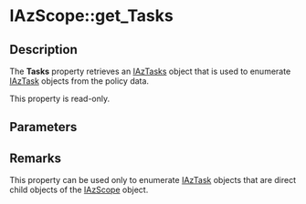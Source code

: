 # IAzScope::get_Tasks

## Description

The **Tasks** property retrieves an [IAzTasks](https://learn.microsoft.com/windows/desktop/api/azroles/nn-azroles-iaztasks) object that is used to enumerate [IAzTask](https://learn.microsoft.com/windows/desktop/api/azroles/nn-azroles-iaztask) objects from the policy data.

This property is read-only.

## Parameters

## Remarks

This property can be used only to enumerate [IAzTask](https://learn.microsoft.com/windows/desktop/api/azroles/nn-azroles-iaztask) objects that are direct child objects of the [IAzScope](https://learn.microsoft.com/windows/desktop/api/azroles/nn-azroles-iazscope) object.